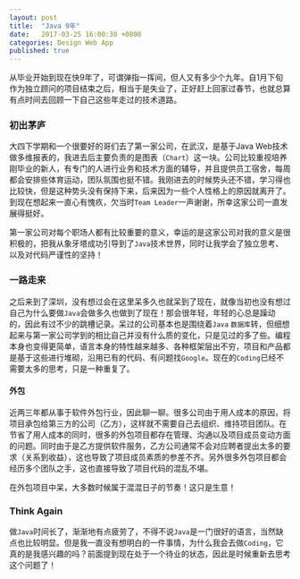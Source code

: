 ```yaml
---
layout: post
title:  "Java 9年"
date:   2017-03-25 16:00:30 +0800
categories: Design Web App
published: true
---
```

从毕业开始到现在快9年了，可谓弹指一挥间，但人又有多少个九年。自1月下旬作为独立顾问的项目结束之后，相当于是失业了，正好赶上回家过春节，也就总算有点时间去回顾一下自己这些年走过的技术道路。

### 初出茅庐

大四下学期和一个很要好的哥们去了第一家公司，在武汉，是基于Java Web技术做多维报表的，我进去后主要负责的是图表（`Chart`）这一块。公司比较重视培养刚毕业的新人，有专门的人进行业务和技术方面的辅导，并且提供员工宿舍，每周都会安排些体育运动，团队氛围也挺不错。我刚进去的时候势头还不错，学习得也比较快，但是这种势头没有保持下来，后来因为一些个人性格上的原因就离开了。到现在想起来一直心有愧疚，欠当时`Team Leader`一声谢谢，所幸这家公司一直发展得挺好。

第一家公司对每个职场人都有比较重要的意义，幸运的是这家公司对我的意义是很积极的，把我从象牙塔成功引导到了`Java`技术世界，同时让我学会了独立思考、以及对代码严谨性的坚持！

### 一路走来

之后来到了深圳，没有想过会在这里呆多久也就呆到了现在，就像当初也没有想过自己为什么要做`Java`会做多久也做到了现在！那会很年轻，年轻的心总是躁动的，因此有过不少的跳槽记录。呆过的公司基本也是围绕着`Java` `数据库`转，但细想起来与第一家公司学到的相比自己并没有什么质的变化，只是见过的多了些。编程本身也变得更简单，语言本身的特性越来越多、各种框架层出不穷，项目和产品都是基于这些进行堆砌，沿用已有的代码、有问题找`Google`。现在的`Coding`已经不需要太多的思考，只是一种重复了。

#### 外包

近两三年都从事于软件外包行业，因此聊一聊。很多公司由于用人成本的原因，将项目承包给第三方的公司（乙方），这样就不需要自己去组织、维持项目团队。在节省了用人成本的同时，很多的外包项目都存在管理、沟通以及项目成员变动方面的问题。同时由于是乙方提供软件服务，乙方公司通常不会对应聘者提出太多的要求（关系到收益），这也导致了项目成员素质的参差不齐。另外很多外包项目都会经历多个团队之手，这也直接导致了项目代码的混乱不堪。

在外包项目中呆，大多数时候属于混混日子的节奏！这只是生意！

### Think Again

做`Java`时间长了，渐渐地有点疲劳了，不得不说`Java`是一门很好的语言，当然缺点也比较明显。但是我一直没有想明白的一件事情，为什么我会去做`Coding`，它真的是我感兴趣的吗？前面提到现在处于一个待业的状态，因此是时候重新去思考这个问题了！